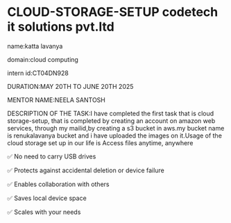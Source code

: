 # CLOUD-STORAGE-SETUP codetech it solutions pvt.ltd

name:katta lavanya

domain:cloud computing

intern id:CT04DN928

DURATION:MAY 20TH TO JUNE 20TH 2025

MENTOR NAME:NEELA SANTOSH

DESCRIPTION OF THE TASK:I have completed the first task that is cloud storage-setup, that is completed by creating an account on amazon web services, through my mailid,by creating a s3 bucket in aws.my bucket name is renukalavanya bucket and i have uploaded the images on it.Usage of the cloud storage set up in our life is Access files anytime, anywhere

✅ No need to carry USB drives

✅ Protects against accidental deletion or device failure

✅ Enables collaboration with others

✅ Saves local device space

✅ Scales with your needs
